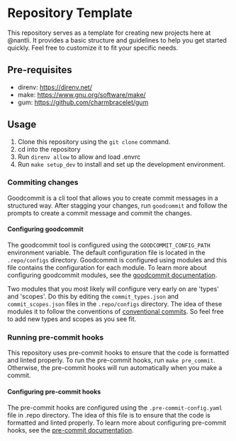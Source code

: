 # Repository Template

This repository serves as a template for creating new projects here at @nantli. It provides a basic structure and guidelines to help you get started quickly. Feel free to customize it to fit your specific needs.

## Pre-requisites

- direnv: https://direnv.net/
- make: https://www.gnu.org/software/make/
- gum: https://github.com/charmbracelet/gum

## Usage

1. Clone this repository using the `git clone` command.
2. cd into the repository
3. Run `direnv allow` to allow and load .envrc
4. Run `make setup_dev` to install and set up the development environment.

### Commiting changes

Goodcommit is a cli tool that allows you to create commit messages in a structured way. After stagging your changes, run `goodcommit` and follow the prompts to create a commit message and commit the changes.

#### Configuring goodcommit

The goodcommit tool is configured using the `GOODCOMMIT_CONFIG_PATH` environment variable. The default configuration file is located in the `.repo/configs` directory. Goodcommit is configured using modules and this file contains the configuration for each module. To learn more about configuring goodcommit modules, see the [goodcommit documentation](https://github.com/nantli/goodcommit/blob/main/README.md).

Two modules that you most likely will configure very early on are 'types' and 'scopes'. Do this by editing the `commit_types.json` and `commit_scopes.json` files in the `.repo/configs` directory. The idea of these modules it to follow the conventions of [conventional commits](https://www.conventionalcommits.org/en/v1.0.0/). So feel free to add new types and scopes as you see fit.

### Running pre-commit hooks

This repository uses pre-commit hooks to ensure that the code is formatted and linted properly. To run the pre-commit hooks, run `make pre_commit`. Otherwise, the pre-commit hooks will run automatically when you make a commit.

#### Configuring pre-commit hooks

The pre-commit hooks are configured using the `.pre-commit-config.yaml` file in .repo directory. The idea of this file is to ensure that the code is formatted and linted properly. To learn more about configuring pre-commit hooks, see the [pre-commit documentation](https://pre-commit.com/).
